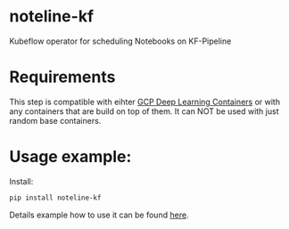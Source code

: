 # noteline-kf

Kubeflow operator for scheduling Notebooks on KF-Pipeline

# Requirements

This step is compatible with eihter [GCP Deep Learning Containers](https://cloud.google.com/ai-platform/deep-learning-containers) or with any containers that are build on top of them. It can NOT be used with just random base containers.

# Usage example:

Install:
```bash
pip install noteline-kf
```

Details example how to use it can be found [here](https://github.com/noteline-org/noteline-examples/tree/master/pipelines/kubeflow/simple-text-classifier).
